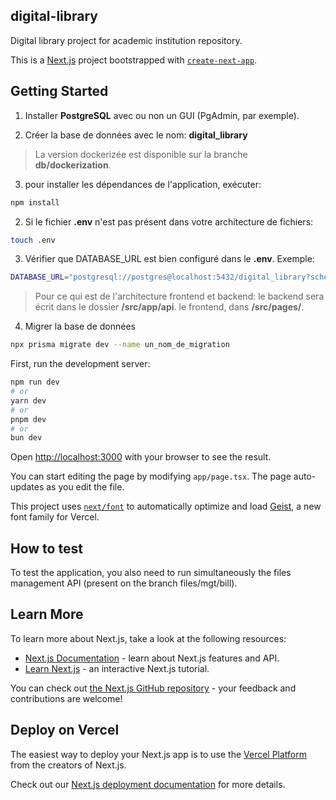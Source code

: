 ## digital-library
Digital library project for academic institution repository. 

This is a [Next.js](https://nextjs.org) project bootstrapped with [`create-next-app`](https://nextjs.org/docs/app/api-reference/cli/create-next-app).

## Getting Started

1. Installer **PostgreSQL** avec ou non un GUI (PgAdmin, par exemple).

2. Créer la base de données avec le nom: **digital_library**
> La version dockerizée est disponible sur la branche **db/dockerization**.

3. pour installer les dépendances de l'application, exécuter:
```bash
npm install
```
2. Si le fichier **.env** n'est pas présent dans votre architecture de fichiers:
```bash
touch .env
```
3. Vérifier que DATABASE_URL est bien configuré dans le **.env**. Exemple:
```bash
DATABASE_URL="postgresql://postgres@localhost:5432/digital_library?schema=public"
```
> Pour ce qui est de l'architecture frontend et backend:
> le backend sera écrit dans le dossier __/src/app/api__.
> le frontend, dans __/src/pages/__.

4. Migrer la base de données
```bash
npx prisma migrate dev --name un_nom_de_migration
```

<!-- 4. pour générer la configuration prisma exécuter la commande :
```bash
yarn db:generate
```

5. pour exécuter les fichiers de migration prisma dans une bdd sqlite, exécuter la commande:
```bash
yarn db:migrate
```


7. lancer le projet avec la commande : 
```bash
yarn serve
``` -->

First, run the development server:

```bash
npm run dev
# or
yarn dev
# or
pnpm dev
# or
bun dev
```

Open [http://localhost:3000](http://localhost:3000) with your browser to see the result.

You can start editing the page by modifying `app/page.tsx`. The page auto-updates as you edit the file.

This project uses [`next/font`](https://nextjs.org/docs/app/building-your-application/optimizing/fonts) to automatically optimize and load [Geist](https://vercel.com/font), a new font family for Vercel.

## How to test
To test the application, you also need to run simultaneously the files management API (present on the branch files/mgt/bill).

## Learn More

To learn more about Next.js, take a look at the following resources:

- [Next.js Documentation](https://nextjs.org/docs) - learn about Next.js features and API.
- [Learn Next.js](https://nextjs.org/learn) - an interactive Next.js tutorial.

You can check out [the Next.js GitHub repository](https://github.com/vercel/next.js) - your feedback and contributions are welcome!

## Deploy on Vercel

The easiest way to deploy your Next.js app is to use the [Vercel Platform](https://vercel.com/new?utm_medium=default-template&filter=next.js&utm_source=create-next-app&utm_campaign=create-next-app-readme) from the creators of Next.js.

Check out our [Next.js deployment documentation](https://nextjs.org/docs/app/building-your-application/deploying) for more details.
